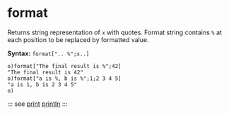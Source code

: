 # format

Returns string representation of `x` with quotes. Format string contains `%` at each position to be replaced by formatted value.

**Syntax:** ```format[".. %";x..]```

```o
o)format["The final result is %";42]
"The final result is 42"
o)format["a is %, b is %";1;2 3 4 5]
"a is 1, b is 2 3 4 5"
o)
```

::: see
[print](/verbs/file/print.md)
[println](/verbs/file/println.md)
:::
